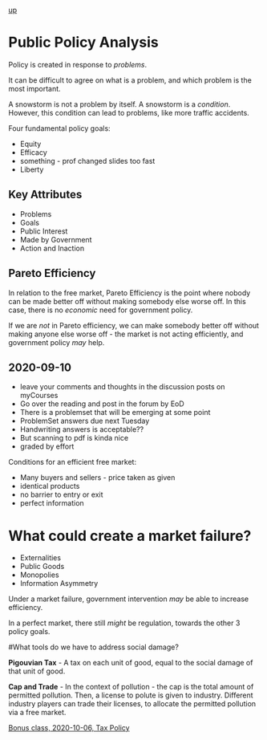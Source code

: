 [up](../../../index.md)

# Public Policy Analysis

Policy is created in response to *problems*.

It can be difficult to agree on what is a problem, and which problem is the most important.

A snowstorm is not a problem by itself. A snowstorm is a *condition*. However, this condition can lead to problems, like more traffic accidents.

Four fundamental policy goals:

- Equity
- Efficacy
- something - prof changed slides too fast
- Liberty

## Key Attributes

- Problems
- Goals
- Public Interest
- Made by Government
- Action and Inaction

## Pareto Efficiency

In relation to the free market, Pareto Efficiency is the point where nobody can be made better off without making somebody else worse off. In this case, there is no *economic* need for government policy.

If we are *not* in Pareto efficiency, we can make somebody better off without making anyone else worse off - the market is not acting efficiently, and government policy *may* help.

## 2020-09-10

- leave your comments and thoughts in the discussion posts on myCourses
- Go over the reading and post in the forum by EoD
- There is a problemset that will be emerging at some point
- ProblemSet answers due next Tuesday
- Handwriting answers is acceptable??
- But scanning to pdf is kinda nice
- graded by effort

Conditions for an efficient free market:

- Many buyers and sellers - price taken as given
- identical products
- no barrier to entry or exit
- perfect information

# What could create a market failure?

- Externalities
- Public Goods
- Monopolies
- Information Asymmetry

Under a market failure, government intervention *may* be able to increase efficiency.

In a perfect market, there still *might* be regulation, towards the other 3 policy goals.

#What tools do we have to address social damage?

**Pigouvian Tax** - A tax on each unit of good, equal to the social damage of that unit of good.

**Cap and Trade** - In the context of pollution - the cap is the total amount of permitted pollution. Then, a license to polute is given to industry. Different industry players can trade their licenses, to allocate the permitted pollution via a free market.

[Bonus class, 2020-10-06, Tax Policy](./tax.md)
